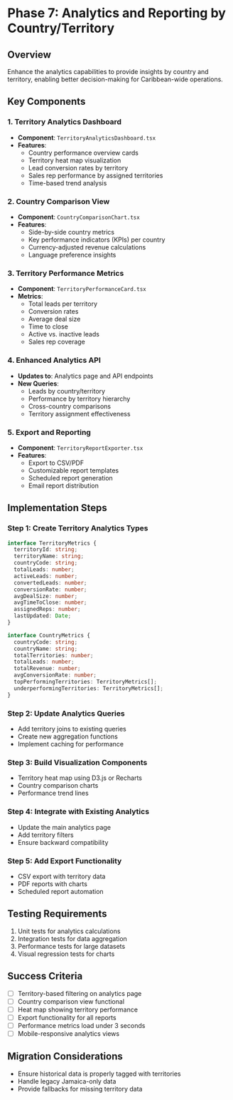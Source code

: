 # Phase 7: Analytics and Reporting by Country/Territory

## Overview
Enhance the analytics capabilities to provide insights by country and territory, enabling better decision-making for Caribbean-wide operations.

## Key Components

### 1. Territory Analytics Dashboard
- **Component**: `TerritoryAnalyticsDashboard.tsx`
- **Features**:
  - Country performance overview cards
  - Territory heat map visualization
  - Lead conversion rates by territory
  - Sales rep performance by assigned territories
  - Time-based trend analysis

### 2. Country Comparison View
- **Component**: `CountryComparisonChart.tsx`
- **Features**:
  - Side-by-side country metrics
  - Key performance indicators (KPIs) per country
  - Currency-adjusted revenue calculations
  - Language preference insights

### 3. Territory Performance Metrics
- **Component**: `TerritoryPerformanceCard.tsx`
- **Metrics**:
  - Total leads per territory
  - Conversion rates
  - Average deal size
  - Time to close
  - Active vs. inactive leads
  - Sales rep coverage

### 4. Enhanced Analytics API
- **Updates to**: Analytics page and API endpoints
- **New Queries**:
  - Leads by country/territory
  - Performance by territory hierarchy
  - Cross-country comparisons
  - Territory assignment effectiveness

### 5. Export and Reporting
- **Component**: `TerritoryReportExporter.tsx`
- **Features**:
  - Export to CSV/PDF
  - Customizable report templates
  - Scheduled report generation
  - Email report distribution

## Implementation Steps

### Step 1: Create Territory Analytics Types
```typescript
interface TerritoryMetrics {
  territoryId: string;
  territoryName: string;
  countryCode: string;
  totalLeads: number;
  activeLeads: number;
  convertedLeads: number;
  conversionRate: number;
  avgDealSize: number;
  avgTimeToClose: number;
  assignedReps: number;
  lastUpdated: Date;
}

interface CountryMetrics {
  countryCode: string;
  countryName: string;
  totalTerritories: number;
  totalLeads: number;
  totalRevenue: number;
  avgConversionRate: number;
  topPerformingTerritories: TerritoryMetrics[];
  underperformingTerritories: TerritoryMetrics[];
}
```

### Step 2: Update Analytics Queries
- Add territory joins to existing queries
- Create new aggregation functions
- Implement caching for performance

### Step 3: Build Visualization Components
- Territory heat map using D3.js or Recharts
- Country comparison charts
- Performance trend lines

### Step 4: Integrate with Existing Analytics
- Update the main analytics page
- Add territory filters
- Ensure backward compatibility

### Step 5: Add Export Functionality
- CSV export with territory data
- PDF reports with charts
- Scheduled report automation

## Testing Requirements
1. Unit tests for analytics calculations
2. Integration tests for data aggregation
3. Performance tests for large datasets
4. Visual regression tests for charts

## Success Criteria
- [ ] Territory-based filtering on analytics page
- [ ] Country comparison view functional
- [ ] Heat map showing territory performance
- [ ] Export functionality for all reports
- [ ] Performance metrics load under 3 seconds
- [ ] Mobile-responsive analytics views

## Migration Considerations
- Ensure historical data is properly tagged with territories
- Handle legacy Jamaica-only data
- Provide fallbacks for missing territory data